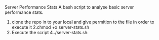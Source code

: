 Server Performance Stats
A bash script to analyse basic server performance stats.

1. clone the repo in to your local and give permition to the file in order to execute it 
2.chmod +x server-stats.sh
3. Execute the script
4../server-stats.sh

